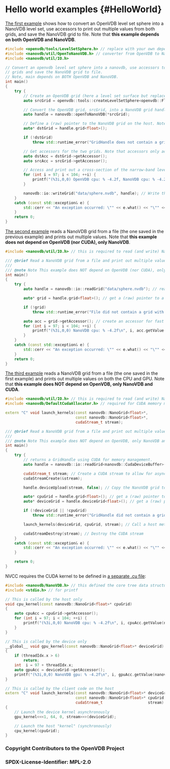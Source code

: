 # Hello world examples {#HelloWorld}

[The first example](../examples/ex_openvdb_to_nanovdb_accessor/openvdb_to_nanovdb_accessor.cpp) shows how to convert an OpenVDB level set sphere into a NanoVDB level set, use accessors to print out multiple values from both grids, and save the NanoVDB grid to file. Note that **this example depends on both OpenVDB and NanoVDB**.

```cpp
#include <openvdb/tools/LevelSetSphere.h> // replace with your own dependencies for generating the OpenVDB grid
#include <nanovdb/util/OpenToNanoVDB.h> // converter from OpenVDB to NanoVDB (includes NanoVDB.h and GridManager.h)
#include <nanovdb/util/IO.h>

// Convert an openvdb level set sphere into a nanovdb, use accessors to print out multiple values from both
// grids and save the NanoVDB grid to file.
// Note, main depends on BOTH OpenVDB and NanoVDB.
int main()
{
    try {
        // Create an OpenVDB grid (here a level set surface but replace this with your own code)
        auto srcGrid = openvdb::tools::createLevelSetSphere<openvdb::FloatGrid>(100.0f, openvdb::Vec3f(0.0f), 1.0f);

        // Convert the OpenVDB grid, srcGrid, into a NanoVDB grid handle.
        auto handle = nanovdb::openToNanoVDB(*srcGrid);

        // Define a (raw) pointer to the NanoVDB grid on the host. Note we match the value type of the srcGrid!
        auto* dstGrid = handle.grid<float>();

        if (!dstGrid)
            throw std::runtime_error("GridHandle does not contain a grid with value type float");

        // Get accessors for the two grids. Note that accessors only accelerate repeated access!
        auto dstAcc = dstGrid->getAccessor();
        auto srcAcc = srcGrid->getAccessor();

        // Access and print out a cross-section of the narrow-band level set from the two grids
        for (int i = 97; i < 104; ++i) {
            printf("(%3i,0,0) OpenVDB cpu: % -4.2f, NanoVDB cpu: % -4.2f\n", i, srcAcc.getValue(openvdb::Coord(i, 0, 0)), dstAcc.getValue(nanovdb::Coord(i, 0, 0)));
        }

        nanovdb::io::writeGrid("data/sphere.nvdb", handle); // Write the NanoVDB grid to file and throw if writing fails
    }
    catch (const std::exception& e) {
        std::cerr << "An exception occurred: \"" << e.what() << "\"" << std::endl;
    }
    return 0;
}
```

[The second example](../examples/ex_read_nanovdb_sphere_accessor/read_nanovdb_sphere_accessor.cpp) reads a NanoVDB grid from a file (the one saved in the previous example) and prints out multiple values. Note that **this example does not depend on OpenVDB (nor CUDA), only NanoVDB**.

```cpp
#include <nanovdb/util/IO.h> // this is required to read (and write) NanoVDB files on the host

/// @brief Read a NanoVDB grid from a file and print out multiple values.
///
/// @note Note This example does NOT depend on OpenVDB (nor CUDA), only NanoVDB.
int main()
{
    try {
        auto handle = nanovdb::io::readGrid("data/sphere.nvdb"); // reads first grid from file

        auto* grid = handle.grid<float>(); // get a (raw) pointer to a NanoVDB grid of value type float

        if (!grid)
            throw std::runtime_error("File did not contain a grid with value type float");

        auto acc = grid->getAccessor(); // create an accessor for fast access to multiple values
        for (int i = 97; i < 104; ++i) {
            printf("(%3i,0,0) NanoVDB cpu: % -4.2f\n", i, acc.getValue(nanovdb::Coord(i, 0, 0)));
        }
    }
    catch (const std::exception& e) {
        std::cerr << "An exception occurred: \"" << e.what() << "\"" << std::endl;
    }
    return 0;
}
```

[The third example](../examples/ex_read_nanovdb_sphere_accessor_cuda/read_nanovdb_sphere_accessor_cuda.cpp) reads a NanoVDB grid from a file (the one saved in the first example) and prints out multiple values on both the CPU and GPU. Note that **this example does NOT depend on OpenVDB, only NanoVDB and CUDA**.

```cpp
#include <nanovdb/util/IO.h> // this is required to read (and write) NanoVDB files on the host
#include <nanovdb/DefaultCudaAllocator.h> // required for CUDA memory management

extern "C" void launch_kernels(const nanovdb::NanoGrid<float>*,
                               const nanovdb::NanoGrid<float>*,
                               cudaStream_t stream);

/// @brief Read a NanoVDB grid from a file and print out multiple values on both the cpu and gpu.
///
/// @note Note This example does NOT depend on OpenVDB, only NanoVDB and CUDA.
int main()
{
    try {
        // returns a GridHandle using CUDA for memory management.
        auto handle = nanovdb::io::readGrid<nanovdb::CudaDeviceBuffer>("data/sphere.nvdb");

        cudaStream_t stream; // Create a CUDA stream to allow for asynchronous copy of pinned CUDA memory.
        cudaStreamCreate(&stream);

        handle.deviceUpload(stream, false); // Copy the NanoVDB grid to the GPU asynchronously

        auto* cpuGrid = handle.grid<float>(); // get a (raw) pointer to a NanoVDB grid of value type float on the CPU
        auto* deviceGrid = handle.deviceGrid<float>(); // get a (raw) pointer to a NanoVDB grid of value type float on the GPU

        if (!deviceGrid || !cpuGrid)
            throw std::runtime_error("GridHandle did not contain a grid with value type float");

        launch_kernels(deviceGrid, cpuGrid, stream); // Call a host method to print a grid values on both the CPU and GPU

        cudaStreamDestroy(stream); // Destroy the CUDA stream
    }
    catch (const std::exception& e) {
        std::cerr << "An exception occurred: \"" << e.what() << "\"" << std::endl;
    }

    return 0;
}
```

NVCC requires the CUDA kernel to be defined in [a separate .cu file](../examples/ex_read_nanovdb_sphere_accessor_cuda/read_nanovdb_sphere_accessor_cuda.cu):

```cpp
#include <nanovdb/NanoVDB.h> // this defined the core tree data structure of NanoVDB accessable on both the host and device
#include <stdio.h> // for printf

// This is called by the host only
void cpu_kernel(const nanovdb::NanoGrid<float>* cpuGrid)
{
    auto cpuAcc = cpuGrid->getAccessor();
    for (int i = 97; i < 104; ++i) {
        printf("(%3i,0,0) NanoVDB cpu: % -4.2f\n", i, cpuAcc.getValue(nanovdb::Coord(i, 0, 0)));
    }
}

// This is called by the device only
__global__ void gpu_kernel(const nanovdb::NanoGrid<float>* deviceGrid)
{
    if (threadIdx.x > 6)
        return;
    int  i = 97 + threadIdx.x;
    auto gpuAcc = deviceGrid->getAccessor();
    printf("(%3i,0,0) NanoVDB gpu: % -4.2f\n", i, gpuAcc.getValue(nanovdb::Coord(i, 0, 0)));
}

// This is called by the client code on the host
extern "C" void launch_kernels(const nanovdb::NanoGrid<float>* deviceGrid,
                               const nanovdb::NanoGrid<float>* cpuGrid,
                               cudaStream_t                    stream)
{
    // Launch the device kernel asynchronously
    gpu_kernel<<<1, 64, 0, stream>>>(deviceGrid);

    // Launch the host "kernel" (synchronously)
    cpu_kernel(cpuGrid);
}
```

### Copyright Contributors to the OpenVDB Project
### SPDX-License-Identifier: MPL-2.0